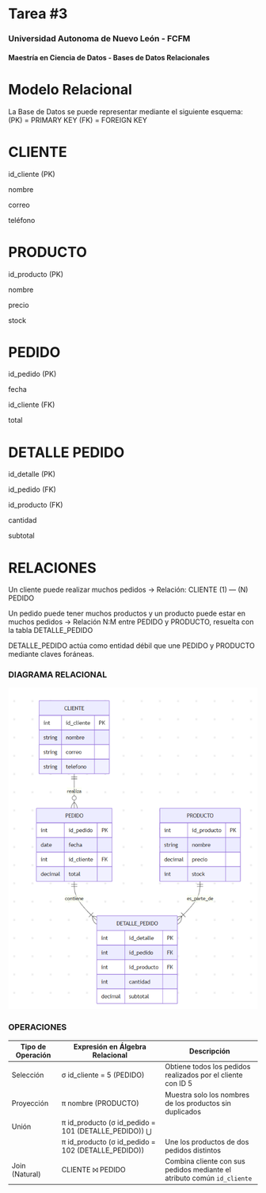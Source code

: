 # Tarea #3
### Universidad Autonoma de Nuevo León - FCFM
#### Maestría en Ciencia de Datos - Bases de Datos Relacionales

# Modelo Relacional
La Base de Datos se puede representar mediante el siguiente esquema:
(PK) = PRIMARY KEY
(FK) = FOREIGN KEY

# CLIENTE
id_cliente (PK)

nombre

correo

teléfono

# PRODUCTO
id_producto (PK)

nombre

precio

stock

# PEDIDO
id_pedido (PK)

fecha

id_cliente (FK)

total

# DETALLE PEDIDO
id_detalle (PK)

id_pedido (FK)

id_producto (FK)

cantidad

subtotal

# RELACIONES
Un cliente puede realizar muchos pedidos
→ Relación: CLIENTE (1) — (N) PEDIDO

Un pedido puede tener muchos productos
y un producto puede estar en muchos pedidos
→ Relación N:M entre PEDIDO y PRODUCTO, resuelta con la tabla DETALLE_PEDIDO

DETALLE_PEDIDO actúa como entidad débil que une PEDIDO y PRODUCTO mediante claves foráneas.

### DIAGRAMA RELACIONAL

![Diagrama ER Tarea 3](diagrama_tarea3.png)


### OPERACIONES

| Tipo de Operación | Expresión en Álgebra Relacional | Descripción          |
|-------------------|---------------------------------|----------------------|
| Selección         | σ id_cliente = 5 (PEDIDO)       | Obtiene todos los pedidos realizados por el cliente con ID 5              |
| Proyección        | π nombre (PRODUCTO)             | Muestra solo los nombres de los productos sin duplicados                |
| Unión             | π id_producto (σ id_pedido = 101 (DETALLE_PEDIDO)) ⋃  |
|                   | π id_producto (σ id_pedido = 102 (DETALLE_PEDIDO))     | Une los productos de dos pedidos distintos                                 |
| Join (Natural)    | CLIENTE ⨝ PEDIDO               | Combina cliente con sus pedidos mediante el atributo común `id_cliente`   |


